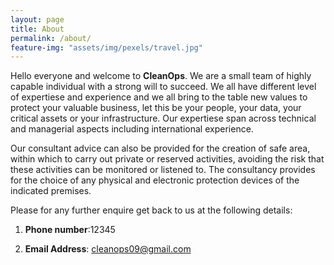 ```yaml
---
layout: page
title: About
permalink: /about/
feature-img: "assets/img/pexels/travel.jpg"
---
```


Hello everyone and welcome to **CleanOps**. We are a small team of highly capable individual with a strong will to succeed. 
We all have different level of expertiese and experience and we all bring to the table new values to protect your valuable business, let this be your people, your data, your critical assets or your infrastructure.
Our expertiese span across technical and managerial aspects including international experience.

Our consultant advice can also be provided for the creation of safe area, within which to carry out private or reserved activities, avoiding the risk that these activities can be monitored or listened to. 
The consultancy provides for the choice of any physical and electronic protection devices of the indicated premises.

Please for any further enquire get back to us at the following details:

1. **Phone number**:12345

2. **Email Address**: cleanops09@gmail.com
 
